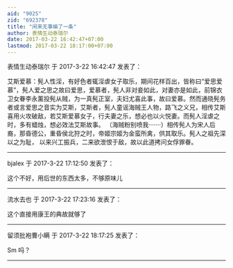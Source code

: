 ```yaml
---
aid: "9025"
zid: "692378"
title: "闲来无事编了一条"
author: 表情生动泰瑞尔
date: 2017-03-22 16:42:47+07:00
lastmod: 2017-03-22 18:17:00+07:00
---
```


表情生动泰瑞尔 于 2017-3-22 16:42:47 发表了：

艾斯爱慕：髡人性淫，有好色者辄淫虐女子取乐，期间花样百出，皆称曰“爱思爱慕”，髡人爱之思之故曰爱思，爱慕者，髡人非对妾如此，对妻亦是如此，前锦衣卫女眷李永薰投髡从贼，为一真髡正室，夫妇尤喜此事，故曰爱慕。然而通晓髡务者或言爱思之音实为艾斯，艾斯者，髡人童谣海贼王人物，路飞之义兄，相传艾斯喜用火攻破敌，若艾斯爱慕女子，行夫妻之乐，想必也以火悦妻。而髡人淫虐之时，多有蜡烛，想必效法艾斯故事。 （海贼粉别喷我·······）相传髡人为宋人后裔，那昏德公，重昏侯北狩之时，帝姬宗姬为金蛮所禽，供其取乐。髡人之祖先深以之为耻， 以来兴工振兵，二来欲泄恨于敌，故以此道拷问女俘罪眷。

---

bjalex 于 2017-3-22 17:12:50 发表了：

这个不好，用后世的东西太多，不够原味儿

---

流水去也 于 2017-3-22 17:23:16 发表了：

这个直接用康王的典故就够了

---

留须批袍曹小瞒 于 2017-3-22 18:17:25 发表了：

Sm 吗？

---
